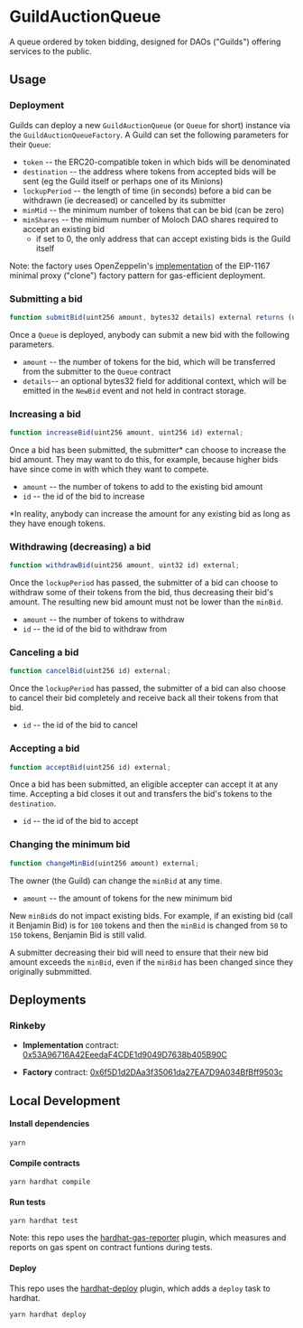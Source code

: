 # GuildAuctionQueue

A queue ordered by token bidding, designed for DAOs ("Guilds") offering services to the public.

## Usage

### Deployment
Guilds can deploy a new `GuildAuctionQueue` (or `Queue` for short) instance via the `GuildAuctionQueueFactory`. A Guild can set the following parameters for their `Queue`:

- `token` -- the ERC20-compatible token in which bids will be denominated
- `destination` -- the address where tokens from accepted bids will be sent (eg the Guild itself or perhaps one of its Minions)
- `lockupPeriod` -- the length of time (in seconds) before a bid can be withdrawn (ie decreased) or cancelled by its submitter
- `minMid` -- the minimum number of tokens that can be bid (can be zero)
- `minShares` -- the minimum number of Moloch DAO shares required to accept an existing bid
    - if set to 0, the only address that can accept existing bids is the Guild itself

Note: the factory uses OpenZeppelin's [implementation](https://github.com/OpenZeppelin/openzeppelin-contracts/tree/master/contracts/proxy) of the EIP-1167 minimal proxy ("clone") factory pattern for gas-efficient deployment.

### Submitting a bid
``` javascript
function submitBid(uint256 amount, bytes32 details) external returns (uint256);
```
Once a `Queue` is deployed, anybody can submit a new bid with the following parameters.
- `amount` -- the number of tokens for the bid, which will be transferred from the submitter to the `Queue` contract
- `details`-- an optional bytes32 field for additional context, which will be emitted in the `NewBid` event and not held in contract storage.

### Increasing a bid
``` javascript
function increaseBid(uint256 amount, uint256 id) external;
```
Once a bid has been submitted, the submitter* can choose to increase the bid amount. They may want to do this, for example, because higher bids have since come in with which they want to compete.
- `amount` -- the number of tokens to add to the existing bid amount
- `id` -- the id of the bid to increase

*In reality, anybody can increase the amount for any existing bid as long as they have enough tokens.

### Withdrawing (decreasing) a bid
``` javascript
function withdrawBid(uint256 amount, uint32 id) external;
```
Once the `lockupPeriod` has passed, the submitter of a bid can choose to withdraw some of their tokens from the bid, thus decreasing their bid's amount. The resulting new bid amount must not be lower than the `minBid`.
- `amount` -- the number of tokens to withdraw
- `id` -- the id of the bid to withdraw from

### Canceling a bid
``` javascript
function cancelBid(uint256 id) external;
```
Once the `lockupPeriod` has passed, the submitter of a bid can also choose to cancel their bid completely and receive back all their tokens from that bid.
- `id` -- the id of the bid to cancel

### Accepting a bid
``` javascript
function acceptBid(uint256 id) external;
```
Once a bid has been submitted, an eligible accepter can accept it at any time. Accepting a bid closes it out and transfers the bid's tokens to the `destination`.
- `id` -- the id of the bid to accept

### Changing the minimum bid
``` javascript
function changeMinBid(uint256 amount) external;
```
The owner (the Guild) can change the `minBid` at any time.
- `amount` -- the amount of tokens for the new minimum bid

New `minBid`s do not impact existing bids. For example, if an existing bid (call it Benjamin Bid) is for `100` tokens and then the `minBid` is changed from `50` to `150` tokens, Benjamin Bid is still valid. 

A submitter decreasing their bid will need to ensure that their new bid amount exceeds the `minBid`, even if the `minBid` has been changed since they originally submmitted.




## Deployments

### Rinkeby

- **Implementation** contract: [0x53A96716A42EeedaF4CDE1d9049D7638b405B90C](https://rinkeby.etherscan.io/address/0x53A96716A42EeedaF4CDE1d9049D7638b405B90C#code)

- **Factory** contract: [0x6f5D1d2DAa3f35061da27EA7D9A034BfBff9503c](https://rinkeby.etherscan.io/address/0x6f5D1d2DAa3f35061da27EA7D9A034BfBff9503c#code)

## Local Development

#### Install dependencies

`yarn`

#### Compile contracts

`yarn hardhat compile`

#### Run tests

`yarn hardhat test`

Note: this repo uses the [hardhat-gas-reporter](https://hardhat.org/plugins/hardhat-gas-reporter.html) plugin, which measures and reports on gas spent on contract funtions during tests.

#### Deploy
This repo uses the [hardhat-deploy](https://hardhat.org/plugins/hardhat-deploy.html) plugin, which adds a `deploy` task to hardhat.

`yarn hardhat deploy`

